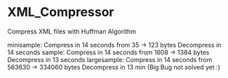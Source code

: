 # XML_Compressor
Compress XML files with Huffman Algorithm

minisample:
  Compress in 14 seconds from 35 -> 123 bytes
  Decompress in 14 seconds
sample:
  Compress in 14 seconds from 1608 -> 1384 bytes
  Decompress in 13 seconds
largesample:
  Compress in 14 seconds from 563630 -> 334060 bytes
  Decompress in 13 min (Big Bug not solved yet :)
